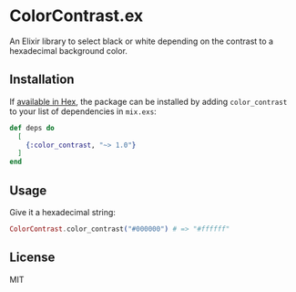 # ColorContrast.ex

An Elixir library to select black or white depending on the contrast to a hexadecimal background color.

## Installation

If [available in Hex](https://hex.pm/docs/publish), the package can be installed
by adding `color_contrast` to your list of dependencies in `mix.exs`:

```elixir
def deps do
  [
    {:color_contrast, "~> 1.0"}
  ]
end
```

## Usage

Give it a hexadecimal string:

``` elixir
ColorContrast.color_contrast("#000000") # => "#ffffff"
```

## License

MIT
